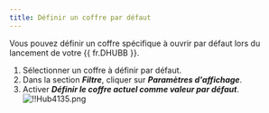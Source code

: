 ```yaml
---
title: Définir un coffre par défaut
---
```

Vous pouvez définir un coffre spécifique à ouvrir par défaut lors du lancement de votre {{ fr.DHUBB }}.  

1. Sélectionner un coffre à définir par défaut. 
1. Dans la section ***Filtre***, cliquer sur ***Paramètres d'affichage***. 
1. Activer ***Définir le coffre actuel comme valeur par défaut***.  
![!!Hub4135.png](https://webdevolutions.azureedge.net/docs/fr/hub/Hub4135.png) 
